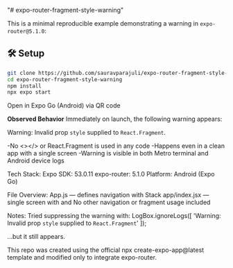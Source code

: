 "# expo-router-fragment-style-warning" 

This is a minimal reproducible example demonstrating a warning in `expo-router@5.1.0`:


## 🛠️ Setup

```bash
git clone https://github.com/sauravparajuli/expo-router-fragment-style-warning.git
cd expo-router-fragment-style-warning
npm install
npx expo start
```
Open in Expo Go (Android) via QR code


**Observed Behavior**
Immediately on launch, the following warning appears:

Warning: Invalid prop `style` supplied to `React.Fragment`.

-No <></> or React.Fragment is used in any code
-Happens even in a clean app with a single screen
-Warning is visible in both Metro terminal and Android device logs


Tech Stack:
Expo SDK: 53.0.11
expo-router: 5.1.0
Platform: Android (Expo Go)


File Overview:
App.js — defines navigation with Stack
app/index.jsx — single screen with <View> and <Text>
No other navigation or fragment usage included


Notes:
Tried suppressing the warning with:
LogBox.ignoreLogs([
  'Warning: Invalid prop `style` supplied to `React.Fragment`'
]);

...but it still appears.


This repo was created using the official npx create-expo-app@latest template and modified only to integrate expo-router.



